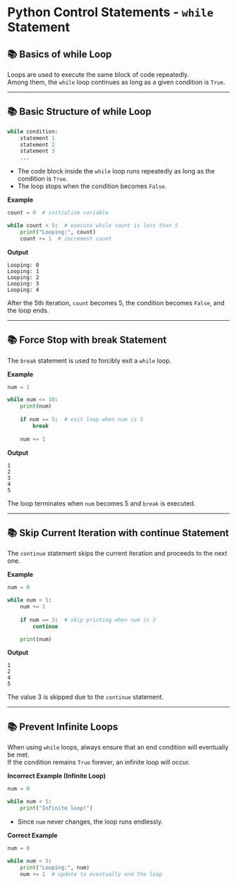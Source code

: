 # Python Control Statements - `while` Statement

## 📚 Basics of while Loop

Loops are used to execute the same block of code repeatedly.  
Among them, the `while` loop continues as long as a given condition is `True`.

---

## 📚 Basic Structure of while Loop

```python
while condition:
    statement 1
    statement 2
    statement 3
    ...
```

- The code block inside the `while` loop runs repeatedly as long as the condition is `True`.
- The loop stops when the condition becomes `False`.

**Example**

```python
count = 0  # initialize variable

while count < 5:  # execute while count is less than 5
    print("Looping:", count)
    count += 1  # increment count
```

**Output**

```
Looping: 0  
Looping: 1  
Looping: 2  
Looping: 3  
Looping: 4  
```

After the 5th iteration, `count` becomes 5, the condition becomes `False`, and the loop ends.

---

## 📚 Force Stop with break Statement

The `break` statement is used to forcibly exit a `while` loop.

**Example**

```python
num = 1

while num <= 10:
    print(num)
    
    if num == 5:  # exit loop when num is 5
        break
    
    num += 1
```

**Output**

```
1  
2  
3  
4  
5
```

The loop terminates when `num` becomes 5 and `break` is executed.

---

## 📚 Skip Current Iteration with continue Statement

The `continue` statement skips the current iteration and proceeds to the next one.

**Example**

```python
num = 0

while num < 5:
    num += 1
    
    if num == 3:  # skip printing when num is 3
        continue

    print(num)
```

**Output**

```
1  
2  
4  
5
```

The value 3 is skipped due to the `continue` statement.

---

## 📚 Prevent Infinite Loops

When using `while` loops, always ensure that an end condition will eventually be met.  
If the condition remains `True` forever, an infinite loop will occur.

**Incorrect Example (Infinite Loop)**

```python
num = 0

while num < 5:
    print("Infinite loop!")
```

- Since `num` never changes, the loop runs endlessly.

**Correct Example**

```python
num = 0

while num < 5:
    print("Looping:", num)
    num += 1  # update to eventually end the loop
```
